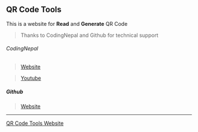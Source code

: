 ## QR Code Tools ##

This is a website for **Read** and **Generate** QR Code

>Thanks to CodingNepal and Github for technical support

###### CodingNepal ######

>[Website](https://codingnepalweb.com)

>[Youtube](https://youtube.com/CodingNepal)

##### Github ######

>[Website](https://github.com)
***
[QR Code Tools Website](https://qrcodetools.github.io)
